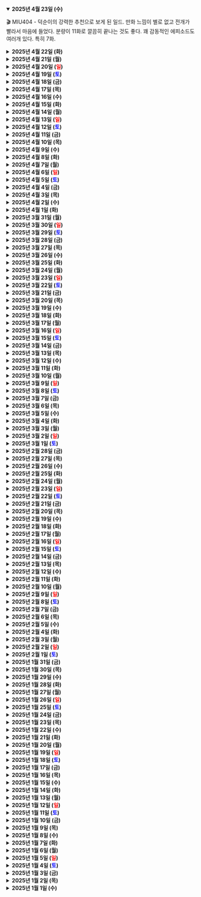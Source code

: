<details open>
    <summary><b>2025년 4월 23일 (수)</b></summary>       
        <p>🎬 MIU404 - 덕순이의 강력한 추천으로 보게 된 일드. 만화 느낌이 별로 없고 전개가 빨라서 마음에 들었다. 분량이 11화로 깔끔히 끝나는 것도 좋다. 꽤 감동적인 에피소드도 여러개 있다. 특히 7화.</p>
</details>
<details>
    <summary><b>2025년 4월 22일 (화)</b></summary>       
        <p>계속 앞으로.</p>
</details>
<details>
    <summary><b>2025년 4월 21일 (월)</b></summary>       
        <ul>
            <li>날씨가 결국 금방 뜨거워졌다.</li>
            <li>겨울옷 드라이클리닝을 맡겼다.</li>
            <li>모든 걸 시시하게 여기는 마음을 경계하자.</li>
        </ul>
</details>
<details>
    <summary><b>2025년 4월 20일 (<text style="color:red">일</text>)</b></summary>
        <p>🎬 악연 - 넷플릭스 드라마를 워낙 오랜만에 봐서 몰랐는데, 요즘 새로 올라오는 작품들은 대체로 짧은 듯하다. 아마 너무 길면 사람들이 그냥 안 보는 트렌드를 반영한 것 같기도. 나 또한 그렇다. 웹툰 원작의 작품이고, 엔터테인먼트 작품으로써 훌륭하다. 얽히고 섥히는 인연이 계속 꼬여가는 것이 재밌다. 다른 작품 같았으면 "A랑 C가 이런 식으로 이어진다고? 좀 억진데?"라고 할 만한 부분도, 그 억지 자체가 '악연으로 얽혀있다'라는 설정을 가지니 흥미로워졌다. 하루에 쭉 몰아볼 재미는 충분한 작품이다.</p>
</details>
<details>
    <summary><b>2025년 4월 19일 (<text style="color:blue">토</text>)</b></summary>
        <p>🎬 오징어 게임 시즌 1 - 이제야 봤네. 보기 전에는 '도박묵시록 카이지'처럼 게임을 어떻게 헤쳐나가는가를 보는 재미일줄 알았는데, 이 작품의 핵심 재미는 인간 드라마였다. 게임은 그냥 부가적인 재미 요소. 클리셰 같은 이야기에 한국스러움과 드라마를 절묘하게 섞어서 신선함을 이끌어냈다. 엔딩은 약간 마음에 안 들지만 전체적으로는 푹 몰입해서 봤다.</p>
</details>
<details>
    <summary><b>2025년 4월 18일 (금)</b></summary>       
        <ul>
            <li>날씨가 금방 더워질 기미가 보인다.</li>
            <li>뭔가의 결과를 기다리는 건 지친다. 버티는 수밖에.</li>
            <li>빨리 갈 필요는 없다. 돌아가도 된다. 앞으로 가고 있다면 그걸로 됐다.</li>
        </ul>
</details>
<details>
    <summary><b>2025년 4월 17일 (목)</b></summary>       
        <p>🎬 데어데블: 본 어게인 - 진짜... 매주 새 에피소드가 기대되는 마블 드라마가 얼마만이냐. 데어데블과 퍼니셔 너무 반가웠고, 법정 드라마도 훌륭했다. 마블은 다시 부활한다.</p>
</details>
<details>
    <summary><b>2025년 4월 16일 (수)</b></summary>       
        <ul>
            <li>글 원고를 하나 제출했는데 피드백이 매우 늦어지고 있다. 오늘 한 번 물어봐야지.</li>
            <li>인생은 기대수준 조절하기 게임.</li>
            <li>오랜만의 코딩 공부.</li>
        </ul>
</details>
<details>
    <summary><b>2025년 4월 15일 (화)</b></summary>       
        <p>결정은 신중하게. 하지만 결정했으면 빠르게 나아가기.</p>
</details>
<details>
    <summary><b>2025년 4월 14일 (월)</b></summary>       
        <p>🎬 블랙미러 시즌7 - 모든 에피소드가 훌륭했다. 상상력이라는 건 정말 멋지다. 특히 '베트 누아르' 에피소드는 잊을 수가 없다. 말도 안 되는 이야기에 사람을 몰입하게 만들 수 있다니 놀랍다.</p>
</details>
<details>
    <summary><b>2025년 4월 13일 (<text style="color:red">일</text>)</b></summary>
        <p>자기 길을 개척해나가는 사촌 동생이 너무 자랑스럽다.</p>
</details>
<details>
    <summary><b>2025년 4월 12일 (<text style="color:blue">토</text>)</b></summary>
        <p>강행군 이후의 휴식은 달콤하구나.</p>
</details>
<details>
    <summary><b>2025년 4월 11일 (금)</b></summary>       
        <p>힘빼고 가자2.</p>
</details>
<details>
    <summary><b>2025년 4월 10일 (목)</b></summary>       
        <p>힘빼고 가자.</p>
</details>
<details>
    <summary><b>2025년 4월 9일 (수)</b></summary>       
        <p>오늘도 강행군. 계속 앞으로.</p>
</details>
<details>
    <summary><b>2025년 4월 8일 (화)</b></summary>       
        <p>이번 주는 완전 강행군이네.</p>
</details>
<details>
    <summary><b>2025년 4월 7일 (월)</b></summary>
        <p>🎬 소년의 시간 Adolescence - 지금까지 살면서 본 드라마 중 TOP3 안에 드는 것 같다. 자극적인 장면 없이 연기력만으로 장면에 몰입하게 만들고, 원테이크 촬영 덕분에 세세한 디테일과 감정 변화를 느낄 수 있었다. 이야기에 기발한 반전이 있거나 그렇지는 않다. 사실 객관적으로 보면 그냥 평범한 이야기다. 하지만 그 평범함을 비범하게 따라가니 시간 가는 줄 몰랐다.</p>
</details>
<details>
    <summary><b>2025년 4월 6일 (<text style="color:red">일</text>)</b></summary>
        <p>🎬 닌자터틀: 뮤턴트 대소동 - 숨은 명작 느낌으로 너무나 유쾌하고 즐거운 닌자거북이 영화. 그림체도 개성만점이라 완전 취향이었다. 그리 크게 흥행한 것 같지는 않은데, 내용과 캐릭터 디자인, 목소리 연기 등이 매우 훌륭했으니 보는 내내 만족했다. 극장에서 봤으면 더 좋았을텐데 아쉽다.</p>
</details>
<details>
    <summary><b>2025년 4월 5일 (<text style="color:blue">토</text>)</b></summary>
        <p>사람은 기대와 희망으로 살기에, 기대 수준을 조절하는 것이 무엇보다 핵심이다. 나 자신의 기대도 그렇고, 다른 사람의 기대도 그렇고.</p>
</details>
<details>
    <summary><b>2025년 4월 4일 (금)</b></summary>       
        <p>새로운 트레이너와 운동을 하는데 이론적인 부분을 다양하게 가르쳐주시는 스타일이다. 운동 자세 관련해 이것저것 공부하는 중.</p>
</details>
<details>
    <summary><b>2025년 4월 3일 (목)</b></summary>       
        <p>🎬 베놈 라스트 댄스 - 마블 의리로 봤는데 은근 재밌었다. 대신 개연성이나 완성도는 처참했다. 뜬금없는 전개나 불필요한 장면이 너무 많았다. 그래도 막나가는 전개가 베놈하고 잘 어울려서 그런지 그냥저냥 괜찮았음. 극장에서 보지 않고 넷플릭스로 보기를 잘했다.</p>
</details>
<details>
    <summary><b>2025년 4월 2일 (수)</b></summary>       
        <ul>
            <li>아침 운동을 가는데... 이젠 아침이 더 이상 깜깜하지 않다.</li>
            <li>약간의 번아웃 증상이 있는데, 잘 극복해보자.</li>
            <li>뛰어난 사람을 만나면 (비록 짧은 만남이었더라도) 정말 많은 걸 배운다.</li>
        </ul>
</details>
<details>
    <summary><b>2025년 4월 1일 (화)</b></summary>       
        <p>갑자기 10분 간 눈이 오는 등 날씨가 너무 이상하다...</p>
</details>
<details>
    <summary><b>2025년 3월 31일 (월)</b></summary>       
        <p>📖 불안 - 회사 동료에게 추천받은 책. 생각을 훌륭하게 정리해주는 내용이 많았다. 우리는 늘 불안하다. 스스로가 불안한지도 모른채로 불안하다. 그것이 단순히 기계적 생존본능임을 알면서도 불안하다.</p>
        <ul>
            <li>능력주의 체제에서는 가난이라는 고통에 수치라는 모욕까지 더해지게 된다.</li>
            <li>예술은 감추어진 삶의 목격자이자 우리가 살아가는 방식의 비평가.</li>
            <li>"Nature never said to me: Do not be poor; still less did she say: Be rich; her cry to me was always: Be independent.” "자연은 나에게 '가난해지지 말라'고 말하지 않았다. 또 '부자가 되라'고 말하지도 않았다. 자연은 나에게 '독립적으로 살라'고 간청할 뿐이다." -샹포르</li> 
        </ul>
</details>
<details>
    <summary><b>2025년 3월 30일 (<text style="color:red">일</text>)</b></summary>
        <p>푹 자는 게 역시 최고.</p>
</details>
<details>
    <summary><b>2025년 3월 29일 (<text style="color:blue">토</text>)</b></summary>
        <p>🎬 공주와 개구리 - 예상했던 내용과 많이 달랐던 작품. 개구리로 나오는 부분이 너무 많았다. 그림과 음악은 괜찮았다. 근데 스토리가 좀 엉성했다. 캐릭터들은 좋았다.</p>
</details>
<details>
    <summary><b>2025년 3월 28일 (금)</b></summary>       
        <p>깜깜하고 고요한 아침 최고.</p>
</details>
<details>
    <summary><b>2025년 3월 27일 (목)</b></summary>       
        <p>역시 잠을 잘 자는 것이 무엇보다 중요하다. 마음이 차분해지고 다시 몰입할 수 있게 된다.</p>
</details>
<details>
    <summary><b>2025년 3월 26일 (수)</b></summary>       
        <p>"자연은 나에게 가난해지지 말라고 말하지 않았다. 또 부자가 되라고 말하지도 않았다. 자연은 나에게 독립적으로 살라고 간청할 뿐이다." -샹포르</p>
</details>
<details>
    <summary><b>2025년 3월 25일 (화)</b></summary>       
        <p>바 카운터에서 조용히 술 한자하며 이야기 나누는 것은 참 좋구나.</p>
</details>
<details>
    <summary><b>2025년 3월 24일 (월)</b></summary>       
        <ul>
            <li>친구가 1년동안 유튜브 쇼츠 영상을 매일매일 올리면서 얻은 인사이트를 콘텐츠로 만들었는데, 좀 감동했다. 결과도 결과인데, 매일매일 비가오나 눈이오나 해냈다는 점이 핵심으로 다가왔다. 요즘같이 방해물이 많은 시대에 무언가를 매일 해내기란 쉽지 않다.</li>
            <li>화장실 필밸브를 스스로 교체하려고 변기를 다 뜯어냈으나 결국 실패. 호스와의 연결 밸브가 세월의 힘으로 인해 절대 풀리지가 않는다. 수리업체를 부를 예정. 거의 다 왔는데, 너무 아깝다! 그래도 이번에 변기의 구조에 대해서 많이 배웠다.</li>
        </ul>
</details>
<details>
    <summary><b>2025년 3월 23일 (<text style="color:red">일</text>)</b></summary>
        <p>🎬 당신의 친절한 이웃 스파이더맨 - 재밌다는 소문을 듣고 봤다. 기대보다 훨씬 재밌어서 유쾌하게 봤다. 여러 반전도 있고 감동도 있다. 그림체가 2D이지만 실체는 3D라 움직임이 좀 뻣뻣하다. 하지만 내용이 훌륭해서 만족했다. MCU와 같은 세계관은 아니지만 빌려온 장면도 여럿 있어서 추억도 가끔 소환된다. 내년에 나올 시즌2도 기대한다!</p>
        <p>최근 마블이 조금씩 정신차려가고 있는 느낌이 들어 좋다. 과거의 영광까지 가려면 아직 한참 멀었지만, 반성과 개선은 확실히 이루어지고 있다.</p>
</details>
<details>
    <summary><b>2025년 3월 22일 (<text style="color:blue">토</text>)</b></summary>
        <ul>
            <li>글쓰기</li>
            <li>운동</li>
            <li>일</li>
            <li>드라마보기</li>
            <li>쓰레기버리기</li>
        </ul>
</details>
<details>
    <summary><b>2025년 3월 21일 (금)</b></summary>       
        <p>어제 덕분이와 '적벽'이라는 판소리 뮤지컬을 보고 왔다. 일단 장르를 섞은 점이 신선했고, 삼국지 이야기라 좋았고, 군무 스타일의 춤과 판소리의 시원시원함이 잘 어우러졌다. 100분 동안 흠뻑 몰입했다. 자리도 거의 만석이었다. 판소리에 익숙하지 않은 사람들을 위해 자막 모니터가 있는 점이 재밌었다. 아무리 CG 기술이 휘황찬란해도 사람이 라이브로 뿜어내는 박력이 더 강력하다 느낀다.</p>
</details>
<details>
    <summary><b>2025년 3월 20일 (목)</b></summary>       
        <p>📖 행동하지 않으면 인생은 바뀌지 않는다 - 전형적인 자기계발서. 한 10년 전이었으면 완전 감정이입해서 읽었을텐데, 지금은 뭔가 차가운 머리로 읽게 된다. 그래도 좋은 내용이고 한 번쯤 읽어봐도 나쁘지 않다고 생각. 내가 지향해야할바는 '친절함, 명확함, 유능함'.</p>
</details>
<details>
    <summary><b>2025년 3월 19일 (수)</b></summary>       
        <p>대부분의 일은 선순환 또는 악순환의 구조로 흘러간다. 악순환을 선순환으로 바꾸는 것은 대단히 어렵다. 그러므로 애초에 악순환에 빠지지 않도록 잘 관리하는 것이 베스트다. 동시에 선순환이 계속되다보면 어떤 지겨움도 느껴진다. 변화하지 않는 삶은 버티기 힘들다. 효과적인 선순환에도 계속해서 새로움을 입혀줘야한다. 참 까다롭다.</p>
</details>
<details>
    <summary><b>2025년 3월 18일 (화)</b></summary>       
        <p>요즘 계속 새벽 4시쯤 깬다. 딱히 화장실 때문에 깨는 것도 아니다. 나도 모르게 뭔가 신경쓰이는 일이 있나보다. 다행히 다시 잠들기는 한다.</p>
</details>
<details>
    <summary><b>2025년 3월 17일 (월)</b></summary>       
        <ul>
            <li>아침 운동!!</li>
            <li>'용과같이8외전'의 트로피를 모두 모았다. 65,000 원 게임으로 정말 원 없이 놀았다. 국밥같이 언제 먹어도 맛있는 게임.</li>
            <li>블랙팬서 노래 들으며 일하기.</li>
            <li>요즘의 1,000 원짜리 라이터 성능이 비약적으로 좋아졌음을 얼마 전에 알았다. 바람이 불든 말든 불의 모양새가 일정하다. 라이터에도 혁신이 있었구나. 담배를 피우지 않으니 전혀 몰랐다. 일렁이는 모양새가 낭만이긴 했지만, 똑바로 선 불이 아주 든든해 보였다.</li>
            <li>"열 길 물속은 알아도 한 길 사람속은 모른다."</li>
        </ul>
</details>
<details>
    <summary><b>2025년 3월 16일 (<text style="color:red">일</text>)</b></summary>
        <p>사람마다 화법이 다르니, 그에 맞춰서 하면 효과적이다. 배려를 별로 원하지 않는 사람에게는 최소한의 배려만으로도 충분하다.</p>
</details>
<details>
    <summary><b>2025년 3월 15일 (<text style="color:blue">토</text>)</b></summary>
        <p>🎬 콘클라베 - 소설 원작을 한 번 읽어볼까 싶을 정도로 흥미로운 작품이었다. 바티칸에서 새 교황을 뽑는 선거를 드라마틱한 스릴러로 표현한 영화. 아무런 액션도 없고 나이든 아저씨들이 그저 건물 안에서 이러쿵저러쿵 이야기할뿐이지만, 그 이야기 속에 담긴 정치와 음모와 전략이 긴장감을 가득 채운다. 나름 반전도 있다. 교황을 선출하는 시스템은 대략적으로만 알고 있었는데, 이 영화 덕분에 더욱 생생하게 그릴 수 있게 되었다.</p>
</details>
<details>
    <summary><b>2025년 3월 14일 (금)</b></summary>       
        <ul>
            <li>부모님집 가기. 안전운전.</li>
            <li>중국어.</li>
            <li>글쓰기</li>
            <li>'아스토로봇'은 정말 근사한 게임이다. 아직도 무료로 업데이트를 해주다니.</li>
            <li>계속 위로가 아닌 계속 앞으로.</li>
        </ul>
</details>
<details>
    <summary><b>2025년 3월 13일 (목)</b></summary>       
        <p>📖 이처럼 사소한 것들 - 아일랜드에서 태어나고 자란 어느 아버지의 소소한 일상 이야기...라고 생각했으나 생각보다 깊었다. 가족을 위해 기계처럼 열심히 살아온 한 남성이 삶의 고통을 스스로 직시하면서 행복함, 떳떳함, 명확함을 새롭게 얻어가는 이야기.</p>
</details>
<details>
    <summary><b>2025년 3월 12일 (수)</b></summary>       
        <p>나를 수년 동안 운동시켜준 PT 트레이너분이 그만두었다. 그는 천장의 전구를 갈기 위해 사다리 위로 올라갔는데, 그만 넘어져서 어깨를 다쳤다. 꽤 심하게 다쳐서 어깨 수술을 해야한다고 한다. 사실 이번에 다친 것 전에도 여러가지 일들이 많았던 모양이다. 잘 풀리지 않는 그의 인생이 안타까웠다. 그러나 그가 모든 걸 포기할 정도로 바닥은 아니라고 생가하기에, 다시 회복해서 내 운동을 봐주는 날이 오기를 바란다. 그는 자신의 상황을 잘 해결할 것이라 믿는다. 지금까지 내 건강을 위해 힘써준 그와는 허그로 작별 인사를 했다.</p>
</details>
<details>
    <summary><b>2025년 3월 11일 (화)</b></summary>       
        <p>할 이야기 다 했고 많은 것이 명료해졌다. 100% 원하는 결과는 아니었지만 이제는 내 마음대로 하면 된다.</p>
</details>
<details>
    <summary><b>2025년 3월 10일 (월)</b></summary>       
        <p>할 이야기 다 하고 오자. 준비는 충분히 했다. 나는 명확함이 필요하고 그것을 요구할 것이다. 나에게 필요한 것은 내가 요구하는 것이 이치에 맞다. 막연히 기대하지 말고 행동을 하자.</p>
</details>
<details>
    <summary><b>2025년 3월 9일 (<text style="color:red">일</text>)</b></summary>
        <p>🎮 용과 같이 8 외전: Pirates in Hawaii - 용과같이는 혁신적이지 않다. 그러나 늘 국밥처럼 맛있다. 언제까지 맛있을지는 모르지만 아직까진 육수가 살아있다.</p>
        <ul>
            <li>스토리는 초반에 흥미로웠다가 중반은 지루했고, 후반 가서는 다시 흥미진진해졌다. 눈시울 붉어질 때도 몇 번 있었고... 사나이 마지마의 삶이 뜨겁다.</li>
            <li>스토리는 '용과 같이8'과 연결되어있긴 하지만 거의 단독 스토리다.</li>
            <li>기존 시리즈 팬들을 위한 이스터 에그와 쿠키 영상이 있어 기뻤다.</li>
            <li>스토리 개연성이 부족한 장면이 여럿 있었다. 근데 해적이 된다는 설정 자체가 황당해서 그런지 대충 넘어가졌음. 역시 스토리는 완벽하지 않아도 재미가 있으면 어떻게든 앞으로 나아갈 수 있다.</li>
            <li>액션이 아쉽다. 기존 시리즈의 업그레이드이긴 하지만 요즘의 액션 게임 퀄리티에는 못미친다.</li>
            <li>해상 전투는 그럭저럭 할만한 수준. 대신 이동이 느려터져서 답답하다. 플래티넘 트로피 따야하는데 걱정이다.</li>
            <li>'해적'하면 떠오르는 모든 요소가 꽉꽉 담겨있다. 노략질, 보물사냥, 선상파티 등등... 이 점은 확실히 개성이 있다.</li>
            <li>용과같이 시리즈는 사건을 참 잘 만든다. 계속해서 사건이 일어나는 이야기 구조가 기본인데, 그 사건들이 매번 흥미롭다. 사건에 얽힌 인물들도 흥미롭다.</li>
            <li>결론: 즐길만한 스토리, 그럭저럭 나쁘지 않은 액션, 익숙하지만 즐거운 서브스토리와 미니게임으로 무장한 용과같이 국밥 한 그릇.</li>
        </ul>
</details>
<details>
    <summary><b>2025년 3월 8일 (<text style="color:blue">토</text>)</b></summary>
        <p>어제는 친구와 '이상훈tv 토이뮤지엄'에 다녀왔다. 이상훈이라는 개그맨이 자신의 완구/피규어/프라모델 콜렉션을 전시해놓은 공간이다. 입장료는 15,000 원. 생각보다 볼거리가 많아 알찼다. 관람시간은 약 2시간.</p>
        <ul>
            <li>나도 10대 때 피규어와 프라모델을 모은 적이 있었다. 그 때의 추억도 여러번 스쳐지나갔다.</li>
            <li>내가 아는 만화, 게임, 영화의 콜렉션이 많아 푹 빠져 살펴볼 수 있었다.</li>
            <li>전대물이나 용자 콜렉션은 내가 전혀 모르는데, 다행히 친구가 빠삭한 분야라 그에게 이것저것 물어볼 수 있었다. 함께 보러가서 다행이었음.</li>
            <li>건담, 마블, DC, 애니메이션, 전대물 등의 카테고리를 섹션으로 나누어놓아 '여러 세계관이 모여있다'는 느낌을 받을 수 있었다. 관람하기도 쉽고.</li>
            <li>한 가지 아쉬운 점은 뮤지엄에 스토리가 없다는 것이었다. 각 콜렉션에 담긴 이야기가 (전시품 수가 좀 줄어들더라도) 중간중간 붙어있으면 그 세계관에 더욱 몰입할 수 있었을 것이다. 박물관을 가는 이유는 전시품을 보러가는 것이지만, 사실은 그 전시품이 왜 귀중한지, 그것과 관련된 사람들이 누구인지, 그것들이 우리에게 어떤 의미를 던져주는지를 느끼는 게 핵심일 것이다. 나중에 '이상훈tv 토이뮤지엄'이 2.0으로 업데이트 된다면 그때는 꼭 스토리가 추가되었으면 좋겠다.</li>
            <li>나는 이제 더 이상 무언가를 수집하지 않는다. 수집한다는 것은 특정 대상에 집착하게 된다는 뜻이고, 나는 그것이 내 인생의 짐이 된다고 배웠기 때문이다. 그러나 애호품의 수집은 인간의 자연스러운 욕망이기도 하니, 그 욕망을 삶의 일부로 받아들인 사람을 존중할 것이다. 나는 비우는 인생을 추구할 것이지만 수집가들의 콜렉션을 구경하는 재미도 느끼며 살 것이다.</li>
        </ul>
</details>
<details>
    <summary><b>2025년 3월 7일 (금)</b></summary>       
        <p>다음 주에 하나 결단내야하는 일이 있다. 잘 준비해보자!! 좀 무섭긴 하지만 그래도 해야만한다.</p>
</details>
<details>
    <summary><b>2025년 3월 6일 (목)</b></summary>       
        <p>야고보서 2:17 - 이와 같이 행함이 없는 믿음은 그 자체가 죽은 것이라</p>
</details>
<details>
    <summary><b>2025년 3월 5일 (수)</b></summary>       
        <p>어제 술자리가 있었으나 MAX 3잔 룰 덕분에 무사 마무리.</p>
</details>
<details>
    <summary><b>2025년 3월 4일 (화)</b></summary>       
        <p>어제는 당근 거래로 번 돈으로 덕순이와 샤브샤브를 먹으러 간 것이 행복했다. 그냥 있는 돈을 써서 먹어도 맛있었겠지만, 역시 뭔가를 만들거나 팔아 얻은 돈으로 사 먹는 것이 제일 맛있다.</p>
</details>
<details>
    <summary><b>2025년 3월 3일 (월)</b></summary>       
        <p>오늘 할 일.</p>
        <ul>
            <li>스트레칭.</li>
            <li>중국어.</li>
            <li>글쓰기.</li>
            <li>일.</li>
        </ul>
</details>
<details>
    <summary><b>2025년 3월 2일 (<text style="color:red">일</text>)</b></summary>
        <p>🎬 미키17 - 봉준호 감독의 영화라 기대를 너무 한 탓인가? 재미는 있었으나 아쉬운 점도 많았다. 신선한 설정 덕에 초반 몰입은 훌륭했으나 스토리 개연성이 떨어지는 장면이 많아 몰입이 여러번 깨졌다(생각보다 촘촘하지 않음). 또한 사회 비판 메시지를 대사로 전달하는 경우가 많아 세련됐다는 느낌을 받지 못했다. 재미는 있으나 '기생충'하고 비교했을 때 각본과 연출 퀄리티 차이가 컸다. 배우들 연기는 리얼했다. 특히 나샤 역을 맡은 배우.</p>
</details>
<details>
    <summary><b>2025년 3월 1일 (<text style="color:blue">토</text>)</b></summary>
        <p>🎬 퇴마록 - 덕순이에게 영업 당해서 본 국산 오컬트/능력자 배틀 애니메이션. 기대보다는 못했지만 나름 볼만했다. 거대한 프롤로그의 느낌. 과연 속편은 나올 수 있을 것인가... 애니메이션보다는 게임 트레일러 스타일의 느낌이 더 진했다.</p>
</details>
<details>
    <summary><b>2025년 2월 28일 (금)</b></summary>       
        <p>드디어 내가 사는 지역도 모바일 주민등록증 발급이 가능하게 되어서 주민센터에 헐레벌떡 뛰어갔으나, 일단 IC칩이 내장된 실물 주민등록증 발급이 필요했다. 그리고 이 주민등록증을 발급하는데 소요되는 기간은 3주. 날씨 뜨뜻해질 때야 받아보겠구만.</p>
</details>
<details>
    <summary><b>2025년 2월 27일 (목)</b></summary>       
        <p>친구와 KROW라는 카페를 갔는데 조용한 분위기가 마음에 쏙 들었다. 좀 비싸긴 하지만(1인 당 만 원 정도), 시끄럽지 않은 공간 덕분인지 대화가 점점 깊어짐을 느꼈다. 분위기는 중요하다. 누구와 이야기를 하는가도 중요하다.</p>
</details>
<details>
    <summary><b>2025년 2월 26일 (수)</b></summary>       
        <ul>
            <li>아침 운동.</li>
            <li>일.</li>
            <li>개인 작업.</li>
            <li>친구와 저녁.</li>
        </ul>
</details>
<details>
    <summary><b>2025년 2월 25일 (화)</b></summary>       
        <p>📖 몸이 되살아나는 장 습관 - 독자를 사로잡는 내용의 책은 아니었지만 기본이 잘 정리되어있었다. 해결책보다는 예방에 집중하기. 좋은 걸 찾기보다는 나쁜 걸 하지 않는 것을 우선하기. "You are what you eat"를 잊지 않기.</p>
</details>
<details>
    <summary><b>2025년 2월 24일 (월)</b></summary>       
        <ul>
            <li>마감 기한을 잘 지키는 사람과 일하는 건 기분 좋은 일이다.</li>
            <li>사람은 일관성을 추구하지만, 동시에 변화없이는 살 수 없다.</li>
            <li>인사가 만사임을 다시 한 번 배웠다.</li>
        </ul>
</details>
<details>
    <summary><b>2025년 2월 23일 (<text style="color:red">일</text>)</b></summary>
        <ul>
            <li>사과값이 너무 비싸서 조금만 샀다. 조금만 사서 조금씩 먹는 작전으로.</li>
            <li>난방비도 크게 올랐다. 모든 것이 오른다.</li>
            <li>나는 명확성에 대한 욕구가 주변보다 많이 높은 것 같다.</li>
            <li>덕순이와 도서관 다녀오는 토요일이 그렇게 평온할 수 없었다.</li>
        </ul>
</details>
<details>
    <summary><b>2025년 2월 22일 (<text style="color:blue">토</text>)</b></summary>
        <ul>
            <li><i>"모든 것에는 금이 가 있다. 빛은 바로 거기로 들어온다. There is a crack in everything. That's how the lights get it."</i></li>
            <li>40대 되기 전에 미리미리.</li>
        </ul>
</details>
<details>
    <summary><b>2025년 2월 21일 (금)</b></summary>       
        <p>좋아 어제는 좀 잘 잤다. 할 일도 잘 챙기고 있다. 아침에 쎈 메탈 음악 들으면서 풀파워로 가보자!!!</p>
</details>
<details>
    <summary><b>2025년 2월 20일 (목)</b></summary>       
        <p>이틀 연속으로 잠을 잘 못챙기고 있다. 젠장.</p>
</details>
<details>
    <summary><b>2025년 2월 19일 (수)</b></summary>       
        <p>덕순이가 집에 없으면 나의 생산성이 1.5배는 올라가는 것 같다. 정말 많은 일을 해치울 수 있게 된다. 문제는 일과 작업 밖에 하지 있지 않아서 밸런스가 깨진다. 생각해 보면 베를린에서 살 때도 종종 그랬던 듯. 덕순이가 없으면 밥은 다 케밥으로 때우고 계속 일만 했다. 게임도 별로 하지 않았다. 적어놓고 보니 별로 건강한 느낌은 아니네?</p>
</details>
<details>
    <summary><b>2025년 2월 18일 (화)</b></summary>       
        <p>다시 춥다. 그리고 할 일이 많다. 하나씩 확실히 해나가자. 그리고 너무 스스로를 옭아메지 말자.</p>
        <p>Work like a machine, but you're not a machine.</p>
</details>
<details>
    <summary><b>2025년 2월 17일 (월)</b></summary>       
        <ul>
            <li>아침 운동.</li>
            <li>글쓰기.</li>
            <li>식단.</li>
            <li>그리고 몇 가지 결정을 해야할 때가 왔다.</li>
        </ul>
</details>
<details>
    <summary><b>2025년 2월 16일 (<text style="color:red">일</text>)</b></summary>
        <p>🎬 서브스턴스 - 여성의 몸을 향한 사회의 관음적인 시각을 비판하는 영화인데, 이런 주제를 바디 호러 장르로 풀어낸 것이 무척 신선했다. 장르 영화라 그런지 개연성 구멍이 많지만, 그런 건 영화적 허용으로 넘어가고 오직 주제와 연관지어 보니 기괴하고 흥미로웠다. 외모 강박을 주제로 한 영화는 많지만, 이런 식으로 풀어낸 작품은 처음봤다. 강렬한 인상. 마무리가 완벽했다.</p>
</details>
<details>
    <summary><b>2025년 2월 15일 (<text style="color:blue">토</text>)</b></summary>
        <p>🎬 캡틴 아메리카: 브레이브 뉴 월드 - 대박 수준은 아니지만 7점대의 나쁘지 않은 마블 영화. 드라마 본 사람들을 위한 디테일을 챙겨주면서도, 안 본 사람들을 배려해 너무 과하지 않게 잘 조절했다. 샘이 자신만의 캡틴 아메리카를 구축해가는 과정이 마음에 들었다. 특히 영화 초반의 세계관 설정 연출이 흥미진진해서 바로 빠져들었다. 오히려 액션을 줄이고 (물론 슈퍼히어로 영화니 그럴리는 없겠지만) 정치 드라마 분량을 더 늘렸으면 하는 바람이 들 정도로 괜찮았다.</p>
        <p>기존 캡틴 아메리카보다 파워가 너무 강력해져서 액션 개연성이 많이 떨어지지만, 그래도 매력 있으니 대충 넘어갈만했음. 5월에 개봉하는 썬더볼츠와의 연계성이 기대된다. 마블은 다시 부활한다!!(아마도 2028년 즈음)</p>
</details>
<details>
    <summary><b>2025년 2월 14일 (금)</b></summary>       
        <p>📖 경영자가 알아야할 문제해결의 모든것 아마존에서 배워라 - 아마존재팬 창립멤버였던 사람이 쓴, 아마존의 전체적 경영방식을 사례와 함께 쉽게 정리해놓은 글. 결국 핵심은 "특별한 시스템은 없다. 다만 우직하게 끝까지 하는 회사다."</p>
</details>
<details>
    <summary><b>2025년 2월 13일 (목)</b></summary>       
        <p>토요일에 '캡틴 아메리카: 브레이브 뉴 월드'를 보러 갈 예정인데, 실망할 준비를 단단히 하고 있었으나 의외로 재밌다는 평이 많아서 혼란스러운 중. 재밌다/재미없다가 좀 많이 갈리는듯. 결국 감상은 나의 몫인가! (늘 그러함)</p>
</details>
<details>
    <summary><b>2025년 2월 12일 (수)</b></summary>       
        <p>협상 책 읽기를 정말 잘했다. 마음가짐에 큰 도움이 된다.</p>
</details>
<details>
    <summary><b>2025년 2월 11일 (화)</b></summary>       
        <p>📖 중용 - '유교적 가르침'이 우리 사회에서 강요의 도구로 사용된 경우가 많아 이미지가 썩 좋지는 않지만, 가르침 자체는 배울 점이 참 많다.</p>
        <ul>
            <li>중용(中庸)은 유학(儒學)의 도덕적 철학과 인간의 올바른 삶의 태도에 대한 가르침을 담고 있다.</li>
            <li>중국 고대 유학의 핵심 경전인 사서(四書) 중 하나에 속한다(논어(論語), 맹자(孟子), 대학(大學), 중용(中庸)).</li>
            <li>공자의 손자인 자사(子思)가 지은 것으로 전해진다.</li>
            <li>제작 연도는 대략 기원전 475~221년 즈음인 것으로 추정된다.</li>
            <li>중용은 '중간(中)'과 '변함없을 용(庸)'이라는 뜻을 가지고 있다.</li>
            <li>'과하지도 모자라지도 않은 상태', 즉 극단을 피하고 균형과 조화를 이루는 삶의 태도를 의미한다.</li>
            <li>단순히 타협이나 중간을 찾는 게 아니라, 상황에 맞는 적절함을 찾는 지혜를 강조한다.</li>
            <li>말과 행동이 부족하면 상대는 원망하고, 지나치면 부담스러워한다.</li>
            <li>하늘이 명령(天命)한 것을 본성이라 하고, 그 본성을 따르는 것을 도라 하며, 그 도를 닦는 것을 교(敎)라 한다.</li>
            <li>군자(君子)의 삶은 중용을 실천하며, 자신의 감정이나 욕망을 절제하고, 도덕적 이상을 실현하기 위해 노력한다.</li>
            <li>자신의 마음속 원대한 뜻은 흔들리지 않고 지니고 있으면서도, 자신의 감정을 상황에 맞게 표현하는 것 ("어울리되 휩쓸리지 않는다.")</li>
            <li>"군자의 도는 어둡지만 날로 드러나고, 소인의 도는 뚜렷하지만 나날이 사라진다."</li>
            <li>자기 수양: 스스로 반성하고 끊임없이 도덕적 완성을 향해 나아가는 것</li>
            <li>사회적 조화: 개인의 도덕적 수양을 통해 사회 전체의 평화를 이룰 수 있다는 믿음</li>
            <li>실천적 지혜: 이론뿐만이 아니라 실제 삶에서 어떻게 균형을 유지하고 올바른 결정을 내릴 것인가에 대한 지침</li>
        </ul>
</details>
<details>
    <summary><b>2025년 2월 10일 (월)</b></summary>       
        <ul>
            <li>할 일 다 끝내고 거실의 이케아 의자에 앉아 꾸벅꾸벅 조는 시간이 아주 행복하다.</li>
            <li>덕순이와 도서관 갔다가, 콩나물국밥 먹고, 카페 가서 각자 할 일 하고, 오는 길에 저녁 식재료 사오는 하루가 평화로웠다.</li>
            <li>이번 한 주는 일이 좀 많다. 하나씩 꾸준히 마무리 지어보자.</li>
        </ul>
</details>
<details>
    <summary><b>2025년 2월 9일 (<text style="color:red">일</text>)</b></summary>
        <p>어제 화끈하게 개인작업을 대부분 마무리 했으므로, 오늘은 여유롭다. 덕순이랑 카페나 가볼까. 도서관도 가야지.</p>
</details>
<details>
    <summary><b>2025년 2월 8일 (<text style="color:blue">토</text>)</b></summary>
        <p>📖 비즈니스 협상론 - 협상에 대한 가르침을 주는 책. 나는 협상을 정말 못하는 사람이라 이 책이 큰 도움이 되었다. 협상에 임할 때의 자세나 스킬뿐만 아니라, 인식을 확장하는 것의 유용함(예를 들어 가격을 깎는 것이 어렵다면 덤을 얻어내는 것이라든지)도 배울 수 있었다.</p>
        <ul>
            <li>나에게는 상대방의 말을 못 알아들을 권리가 있다.</li>
            <li>나에게는 협상 중 실수할 권리가 있다.</li>
            <li>나에게는 우유부단하게 행동할 권리가 있다.</li>
            <li>나에게는 똑같은 말을 반복할 권리가 있다.</li>
            <li>나에게는 상대방의 질문에 답하지 않을 권리도 있고, 질문에 대한 답을 모를 권리도 있다.</li>
            <li>나에게는 나만의 의견을 가질 권리와 억지를 부릴 권리가 있다.</li>
            <li>나에게는 상대방으로부터 나쁜 사람이라는 소리를 들어도 괜찮을 권리가 있다.</li>
            <li>나에게는 나 자신의 우월성을 인정할 권리가 있다.</li>
        </ul>
</details>
<details>
    <summary><b>2025년 2월 7일 (금)</b></summary>       
        <p>🎮 진・삼국무쌍 ORIGINS - 20년이 넘은 유명 시리즈이지만 내 돈 주고 본격적으로 플레이해본 것은 이번이 처음이었다. 삼국지의 웅장함을 제대로 느낄 수 있는 액션 게임. 트로피 작업은 하지 않을 것 같지만(이유: 너무 어려워서) 재미 하나 만큼은 끝내줬다.</p>
        <ul>
            <li>가장 마음에 든 것은 전군 돌격 시스템. 특정 스테이지에서는 아군 전원이 동시에 돌격할 수 있다. 이 때 수백명의 유닛의 "우와아아아~!!" 함성과 함께 전장을 달려나갈 때 전율이 느껴진다. 정말로 전쟁을 하고 있는듯한 느낌이 든다.</li>
            <li>음악이 좋다. 특히 전투 음악 중 하나인 (한국어 제목은 모르겠음) "Engrave My Justice - Determination ADVANTAGE ver".</li>
            <li>캐릭터 디자인이 내 취향은 아니었다. 삼국지라고 하기엔 다들 과하게 잘 생기고 예뻐서 자연스러운 느낌이 없다. 인물 그 자체라기 보다는 그 인물을 연기하는 배우들 같다는 느낌을 받았음. 이건 뭐 취향 문제니까 큰 단점은 아닌듯.</li>
            <li>삼국지 스토리에 오리지널 주인공을 넣어서 이야기가 신선하다. 다들 아는 맛의 삼국지지만 주인공이라는 변수가 영향을 끼치는 것이 재밌다. 대사와 전개가 좀 유치하긴 하지만 신선한 맛에 즐길만하다. 다만 컷신에서의 인물들 움직임이나 입모양이 딱딱하다. 개인적으로 스토리는 나쁘지 않은 곁다리였고, 메인은 액션이다.</li>
            <li>액션이 호쾌하다. 단순 콤보로 쓸어버리는 것이 아니라 다양한 기술을 조합하는 맛이 있다. 그리고 적장의 공격이 강력하기 때문에 타이밍 맞춰 가드/회피하는 맛도 일품. 무기 종류도 많아 골라먹는 재미가 있음.</li>
        </ul>
</details>
<details>
    <summary><b>2025년 2월 6일 (목)</b></summary>       
        <p>구글미트가 알아서 회의록 작성해주고 요약까지 해주는 것 매우 편하다. 별도 앱을 쓸 필요가 없다. 간편간편. 이젠 정말로 중요한 일에만 집중해야하는 시대가 왔다.</p>
</details>
<details>
    <summary><b>2025년 2월 5일 (수)</b></summary>       
        <p>결심했다. 부엌 서랍 속에 쌓여있는 차를 다 처리한다. 소비기한이 너무 지나버린 애들은 버리고, 아직 팔팔한 애들은 쭉쭉 마셔준다.</p>
</details>
<details>
    <summary><b>2025년 2월 4일 (화)</b></summary>       
        <p>구몬 중국어를 모두 끝냈다. 이제는 중국어 공부를 어디서 해야하나. 일단 유튜브를 뒤져보자.</p>
</details>
<details>
    <summary><b>2025년 2월 3일 (월)</b></summary>       
        <p>📖 세스 고딘의 전략 수업 - 기억에 남는 내용 정리.</p>
        <ul>
            <li>전략은 지도가 아닌 나침반이다. 더 나은 무언가를 지향하기 위한 나침반</li>
            <li>시간, 게임, 공감, 시스템</li>
            <li>사람들이 원하는 3가지: 소속감, 사회적 지위, 두려움 없는 삶</li>
            <li>순간적인 전력질주는 누구나 할 수 있다. 하지만 정교한 전략의 핵심은 장기 지속성이다. 영웅적 노력은 짜릿하지만 시스템적 우위가 그보다 효과적이다.</li>
            <li>설명하기는 쉽지만 고수하기는 어려운</li>
            <li>어려운 일을 해내기 위해서는 서로가 협력해야한다. 다만 사람들의 의견은 늘 갈린다. 시스템이 있으면 의견의 불일치를 관리할 수 있다. 비록 의견이 다르더라도 앞으로 나아갈 수 있게 해준다.</li>
            <li>내가 시스템을 바꾸기란 거의 불가능하다. 그러나 압력을 가할 수는 있고 그것 자체만으로도 의미가 있다.</li>
            <li>문화에 변화를 일으키려면 레버리지 포인트가 있어야한다. 그저 좋은 의도만으로는 변화를 이끌어낼 수 없다.</li>
            <li>아무리 정성스레 씨앗을 심어도, 결국 가장 큰 영향을 미치는 것은 기후다. 기후는 내가 어쩔 수 없다. 운이 있어야한다. 그렇다고 모든 것을 운에 맡기면 그것은 그것대로 성과가 나지 않는다. 운도 노력하는자가 얻는다.</li>
            <li>현실은 레고가 아니다.</li>
            <li>지금 마케팅의 핵심은 나와 긴밀히 상호작용하는, 내 제품에 크게 관심있는 사람들의 자연스러운 입소문이다. 그러기 위해 나는 진정성과 전문성이 있어야하고, 제품은 훌륭해야한다.</li>
            <li>가치를 창출해 적절한 보상을 받고 그 과정을 반복할 수 있다면 비즈니스 모델을 찾은 것이다.</li>
            <li>스타트업의 성공은 돈을 얼마나 끌어모았는지가 아닌, 고객을 얼마나 유치할 수 있느냐에 달렸다. 모든 사람이 아니라 특정한 누군가가 중요하다.</li>
            <li>전략은 우리의 노력이 헛된 것인지 아닌지를 결정한다.</li>
            <li>나의 작업물을 증폭시킬 수 있는 시스템과 연결되어야한다.</li>
            <li>우리는 삶의 세세함을 정량화할 수 있게 되었지만, 그것이 목적이 되어서는 안 된다.</li>
            <li>프로젝트에는 3가지가 있다.
            <ul>
                <li>과업(매일 해내야되는 일)</li>
                <li>레버리지(외주)</li>
                <li>감정적 수고(깊은 질문)</li>
            </ul>
            </li>
            <li>변화의 동인(動因) 6가지
            <ul>
                <li>커뮤니케이션</li>
                <li>경쟁</li>
                <li>공동체 행동 또는 규제</li>
                <li>생산 수단 또는 자본 활용</li>
                <li>제약의 완화 또는 신설</li>
                <li>문화적 변화</li>
            </ul>
            </li>
            <li>현대적 사업계획서의 틀
            <ul>
                <li>진실 (모두가 동의하는 현재 상황)</li>
                <li>주장 (”우리가 X를 하면 Y가 일어나 Z가 구축될 것이다”)</li>
                <li>비즈니스 모델</li>
                <li>인적 자원</li>
                <li>재정</li>
                <li>시간</li>
            </ul>
            </li>
            <li>감사의 말에 "AI에 대한 참고 사항"을 넣은 것이 흥미로웠다.</li>
        </ul>
</details>
<details>
    <summary><b>2025년 2월 2일 (<text style="color:red">일</text>)</b></summary>
        <p>온양 여행 정리.</p>
        <ul>
            <li>가는길 평택휴게소 넓고 맛있는 거 많음(옛날 핫도그!).</li>
            <li>신정호 산책 평온함.</li>
            <li>한적한 카페에서 책 읽기.</li>
            <li>들깨칼국수와 반달만두.</li>
            <li>숙박은 온양제일호텔이었는데 90년대 고급호텔이 묘하게 매력적. 스탭분들 모두 왕친절. 편의점, 조식 등 있을 거 다 있음.</li>
            <li>가족탕 넓직하고 뜨뜻해서 기분 좋음. 뜨끈뜨근 뽀득뽀득.</li>
            <li>모나밸리라는 곳에서 전시도 보고 밥도 먹고.</li>
            <li>온양민속박물관에서 본 쭈꾸미 잡이용 밧줄이 인상 깊었다. 밧줄에 빈소라껍질을 여러 개 달고, 그 안에 알을 낳도록 쭈꾸미를 유인한 뒤에 확 끌어올리는 어업의 지혜.</li>
            <li>감꽃마을토종순대. 순대가 부들부들하다.</li>
            <li>호텔 지하에 있는 대중목욕탕 오픈런을 했는데, 한산할 거라는 기대와는 달리 아저씨들로 북적였다. 탕에 몸을 담구고 으어어. 다들 부지런하시군.</li>
            <li>현충사에 가서 이순신 장군의 생애에 대해 배웠다. 그가 첫번째 무과 시험에서 낙방했다는 사실은 처음 알았다.</li>
            <li>오늘 길 역시 평택휴게소에 들러 돈까스!</li>
        </ul>
</details>
<details>
    <summary><b>2025년 2월 1일 (<text style="color:blue">토</text>)</b></summary>
        <ul>
            <li>온양의 신정호를 1시간 정도 산책했는데, 그 평온함에 푹 빠졌다. 살얼음 낀 호숫물, 둥둥 떠다니는 오리들, 마실 나온 동네 주민들, 중간에 앉아 쉴 수 있는 카페. 덕순이와 카페에서 각자 책 읽는 시간도 소중했고.</li>
            <li>들깨칼국수 면이 쫄깃쫄깃했고, 겉절이 김치가 매콤아삭해서 참 맛있었다.</li>
            <li>온천물이 부들부들하다. 피부가 매끈매끈.</li>
        </ul>
</details>
<details>
    <summary><b>2025년 1월 31일 (금)</b></summary>       
        <p>오늘부터 2박 3일동안 덕순이와 온양 여행!</p>
</details>
<details>
    <summary><b>2025년 1월 30일 (목)</b></summary>       
        <ul>
            <li>오랜만에 게으름피우며 푹 잤다. 아주 기분 좋군.</li>
            <li>부모님이 평안히 잘 계셔서 마음이 놓인다. 형도 평화롭고 건강하게 살고 있는 것 같아 좋다.</li>
            <li>부모님 집에서 김치를 받아왔다. 샐러드에 섞어 먹으니 매콤하고 상큼하다.</li>
        </ul>
</details>
<details>
    <summary><b>2025년 1월 29일 (수)</b></summary>       
        <p>미리미리 해놓는 것은 참 피곤한 일이다. 그러나 완성했을 때는 그렇게 뿌듯할 수가 없다.</p>
</details>
<details>
    <summary><b>2025년 1월 28일 (화)</b></summary>       
        <ul>
            <li>디즈니 100주년 특별전시에 다녀왔다. 디즈니 각 작품보다는 디즈니라는 기업에 좀 더 초점이 맞춰진 전시였다. 디즈니의 100년 역사를 하나의 전시에서 주욱 둘러볼 수 있었던 특별한 경험이었다. 사람의 상상력과 그 상상력을 담아내는 기술의 조화는 언제봐도 감동이다. 그리고 100주년 특별 단편을 볼 수 있었는데, 눈물이 다 났다.</li>
            <li>📖 무의식은 어떻게 나를 설계하는가 - 친구에게 추천받은 뇌과학 책.</li>
            <ul>
                <li>우리는 인간의 행동, 생각, 감정에 많은 의미 부여를 하지만, 과학의 눈으로 하나씩 살펴보면 그저 하나의 기계에 불과한 것처럼 느껴진다. 예를 들어 뇌 한 부분을 잘라내면 공감 능력이나 충동 억제력이 사라진다. 이것은 의지나 노력으로 해결할 수 없는 부분이다. 나의 생각은 생물학적 생김새의 영향을 절대적으로 많이 받는다. 나의 생각은 정말로 내가 하는 생각인가, 아니면 무의식이 내린 결론에 의식이 설명을 덧붙이는 것 뿐인가.</li>
                <li>시각장애인이 앞을 볼 수 있도록 도와주는 브레인포트라는 장치가 신기하다. "그게 어떻게 가능하지?"라고 생각했지만... 모든 것은 지각에 지나지 않는다는 내용을 읽고 이해가 되었다. 우리는 세상을 눈으로 본다고 착각하지만 실제로는 눈에 담긴 정보를 뇌가 처리하여 시각적으로 보여주는 것이다. 따라서 우리 모두는 각자 세상을 다르게 본다. 뇌는 현실을 수동적으로 기록하기보다는 능동적으로 구축한다.</li>
                <li>일본의 병아리 성별 감별사는 병아리의 암수 구별을 하는 사람들인데, 이들은 자신들이 어떻게 암수 구별을 하는지 설명하지 못한다. 그냥 하다보면 할 수 있게 된다는 것이다. 무의식의 힘이 항상 설명될 수 있는 것은 아니다.</li>
                <li>"우리는 우리 자신에게 제시된 세상을 그냥 받아들입니다."</li>
                <li>창발(emergence): 여러 부분의 단순한 결합이 복잡한 결과를 나타내는 현상.</li>
            </ul>
        </ul>
</details>
<details>
    <summary><b>2025년 1월 27일 (월)</b></summary>
        <ul>
            <li>매우 잘 자서 컨디션 최상!</li>
            <li>꿈을 꿨는데 좀 야한 꿈이었다. 컨디션이 좋아서 그런가.</li>
            <li>이야기할 사람이 주변에 있다는 것은 참 감사할 일이다.</li>
        </ul>
</details>
<details>
    <summary><b>2025년 1월 26일 (<text style="color:red">일</text>)</b></summary>
        <p>오랜만에 정말 퀄리티 높은 수면을 취했다. 꿈을 좀 꾸었지만 괜찮은 내용이었고, 일어날 때 말끔했다. 자기 1시간 전에 책 읽기가 큰 도움되고 있다. 아직 습관이 100% 들지는 않아서 좀 더 노력해야함.</p>
</details>
<details>
    <summary><b>2025년 1월 25일 (<text style="color:blue">토</text>)</b></summary>
        <ul>
            <li>평일에 개인작업을 다 해놓아서 주말에는 아무 것도 하지 않아도 된다... 라고 생각했지만 다음 주에는 여행이 있으니 또 부지런히 해놓아야겠군.</li>
            <li>거실의 크롬캐스트를 통해 나오는 날씨와 시계 정보가 아주 작아졌다. 구글의 바보 업데이트인 것으로 추정. 빨리 고쳐라!</li>
        </ul>
</details>
<details>
    <summary><b>2025년 1월 24일 (금)</b></summary>       
        <p>자기 전에 책 읽는 것 정말 좋다. 조금씩 습관으로 자리잡아 가고 있는 느낌.</p>
</details>
<details>
    <summary><b>2025년 1월 23일 (목)</b></summary>       
        <p>📖 THE MONEY BOOK - 토스에서 출간한 금융 입문서(?) 느낌의 책. 사회초년생에게 딱 알맞는 내용으로 구성되어있다. 챕터 끝날 때마다 낱말풀이 넣는 아이디어가 좋았다. 금융플랫폼에서 이런 책을 냈다는 것이 신선한 시도인 것 같다.</p>
</details>
<details>
    <summary><b>2025년 1월 22일 (수)</b></summary>       
        <p>집에서 덕순이와 유럽 스타일 수프와 유럽 빵을 곁들여 먹었는데 독일 추억이 새록새록. 귀국한지도 벌써 4년이 넘었구나.</p>
</details>
<details>
    <summary><b>2025년 1월 21일 (화)</b></summary>
        <p>📖 피터 드러커 자기경영노트</p>
        <ul>
            <li>'컴퓨터병'이라는 위험이 눈앞에 놓여 있다. 이것은 심각한 질병이다. 컴퓨터는 단지 이미 존재하는 상황을 보여줄 뿐이다. 경영자들이 조직 내부에서 일하는 것은 당연하지만, 외부 세계를 인식하기 위해 의식적으로 노력해야한다. 그러지 않으면 조직 내부 세계의 힘이 외부의 현실과 경향의 변화를 지각하지 못하게 만들 수 있다.</li>
            <li>목표를 달성하는 경영자는 자기 본래의 모습에 충실하려 애쓴다. '다른 사람들에게는 어렵지만 나에게는 상대적으로 쉬운 일은 무엇인가?' 결국 결과를 만들어내는 것은 강점이고, 약점이 없다는 사실 자체만으로는 아무 것도 만들어지지 않는다.</li>
            <li>의사결정이 일로 전환되어 실행되지 않는다면 그것은 그저 좋은 의도에 불과하다.</li>
            <li>한번에 하나의 일만 한다.</li>
            <li>생산적이지 않은 과거와 단절하기.</li>
        </ul>
</details>
<details>
    <summary><b>2025년 1월 20일 (월)</b></summary>       
        <p>심심해서 휴대폰을 뒤적일때면 짧게라도 책을 읽을 수 있게끔 전자도서관에서 책을 빌려놓기.</p>
</details>
<details>
    <summary><b>2025년 1월 19일 (<text style="color:red">일</text>)</b></summary>
        <ul>
            <li>어제 친구 집들이 선물을 사기 위해 러쉬(LUSH) 매장을 갔는데, 고객경험에 큰 인상을 받았다. 나는 뷰티 제품 잘 모르지만 러쉬만의 개성과 설계과 확실하다는 것만큼은 알 수 있었다.</li>
            <li>친구 부부가 계속 사이좋게 잘 지내고 있어 기분이 좋았다. 술도 맛있었고.</li>
            <li>집도 정갈해서 마음에 들었다.</li>
        </ul>
</details>
<details>
    <summary><b>2025년 1월 18일 (<text style="color:blue">토</text>)</b></summary>       
        <p>🎬 판타스틱 4 (2005) - 예상했던 것보다 훨씬 재밌었다. 좀 유치하지만 히어로 영화 정석 패턴이라고 해야하나? 나쁘지 않았음. 리부트 판타스틱 4가 기대된다.</p>
</details>
<details>
    <summary><b>2025년 1월 17일 (금)</b></summary>       
        <p>🎬 퍼펙트 데이즈 - 도쿄 화장실 청소부로 일하는 아저씨의 평온한 일상을 그린 영화. '지금을 살아라'라는 모습을 정말 잘 담아낸 작품이라고 느꼈다. 거의 아무 일도 일어나지 않는 영화지만 전혀 지루하지 않다.</p>
</details>
<details>
    <summary><b>2025년 1월 16일 (목)</b></summary>       
        <ul>
            <li>이제 목 살짝 부은 것 빼고는 회복했다. 휴!</li>
            <li>macOS 15.2로 업데이트. 애플 인텔리전스를 써보자.</li>
            <li>어제 중요한 회의였는데 긴장 안 하고 잘 마무리해서 기분이 좋다.</li>
            <li>이불 빨래하자.</li>
        </ul>
</details>
<details>
    <summary><b>2025년 1월 15일 (수)</b></summary>       
        <p>중요한 회의는 긴장된다. 익숙하지 않아서 어쩔 수 없는듯. 익숙해지는 수밖에.</p>
</details>
<details>
    <summary><b>2025년 1월 14일 (화)</b></summary>       
        <p>내과에서 독감 검사를 했다. 결과는 A형 독감 양성. 따라서 이번 주 계획에 수정이 필요하다.</p>
        <ul>
            <li>회사 일은 모두 재택 & 미팅은 온라인으로. 대신 죽을 정도로 아픈 것은 아니므로 해야할 업무는 다 하기.</li>
            <li>처방 받은 약 꾸준히 챙겨 먹기.</li>
            <li>운동은 포기. 스트레칭으로 대체.</li>
            <li>게임 금지.</li>
            <li>유튜브와 책 읽기 OK.</li>
            <li>개인작업 및 중국어 계속 진행.</li>
            <li>의외로 소화 기능은 잘 살아 있으므로 평소 식단에 죽 끼워넣기.</li>
            <li>기상 시간은 정해놓지 않고 잠이 오면 계속 자면서 몸 회복하기.</li>
            <li>덕순이와 신체접촉 최소화.</li>
        </ul>
</details>
<details>
    <summary><b>2025년 1월 13일 (월)</b></summary>       
        <p>주말 내내 감기로 골골골. 아직도 남아있다. 좀 있다 내과 가봐야지. 젠장!</p>
</details>
<details>
    <summary><b>2025년 1월 12일 (<text style="color:red">일</text>)</b></summary>
        <p>📖 채근담 - 혼자 고고하려 하지 말 것. 깨끗함을 위해서는 더러움을 품을 줄 알아야한다.</p>
</details>
<details>
    <summary><b>2025년 1월 11일 (<text style="color:blue">토</text>)</b></summary>   
        <ul>
            <li>아마 감기에 걸린 것 같다. 젠장!</li>
            <li>🎮 워해머 40,000: 스페이스 마린 2 - 세계관만으로 이렇게 매력 넘치는 게임이 또 있을까? '외계 행성에서 외계인 및 괴물들과 전쟁을 한다'라는 현장감을 가장 잘 구현한 게임이 아닐까 싶음. 폭력과 광기의 판타지가 훌륭했다. 캠페인 분량이 좀 짧으므로 세일할 때 산 것이 정답이었다. 오랜만에 워해머 40,000 아트워크나 좀 뒤적거려봐야지.</li>
        </ul>
</details>
<details>
    <summary><b>2025년 1월 10일 (금)</b></summary>       
        <p>🎬 마담 웹 - 워낙 재미없는 영화로 소문이 나있지만 마블 세계관이므로 꾸역꾸역 봤다. 사실 한 번에 볼 자신은 없어 매일 15분(가끔 30분)씩 끊어봤다. 마담 웹은 스파이더맨 코믹스에서 꽤 중요한 인물이라 설정이나 능력은 꽤 흥미롭다. 배우 캐스팅도 뭐 나쁘지 않았던 것 같다. 하지만 스토리가 지루하고 배우들의 연기력이 별로였다(배우 문제라기 보다는 연출과 각본 문제로 느껴졌음). 끊어서 보니 그냥저냥 볼만했다.</p>
</details>
<details>
    <summary><b>2025년 1월 9일 (목)</b></summary>       
        <p>덕순이랑 온양온천으로 여행가기로 결정.</p>
</details>
<details>
    <summary><b>2025년 1월 8일 (수)</b></summary>       
        <p>집에 소파대용으로 산 1인 의자가 하나 있는데, 여기 앉으면 급속도로 졸린다. 뭔가 폭 감싸여있는 느낌이 예술임. 그래서 어제 1시간 정도 졸았다.</p>
</details>
<details>
    <summary><b>2025년 1월 7일 (화)</b></summary>       
        <p>꼭 봐야하는 재미없는 영화가 하나 있다. 대신 이걸 한 번에 다 보는 것은 너무 지루하기 때문에 매일 15분씩 끊어보면 괜찮을 것 같다는 작전.</p>
</details>
<details>
    <summary><b>2025년 1월 6일 (월)</b></summary>       
        <p>📖 세이노의 가르침 - 작년 연말에 친구에게 선물받은 책. 유명한 책이라 제목은 알고 있었지만, 선물 받기 전까지는 큰 흥미가 가지 않아 읽지 않았다. 약 700페이지 정도 되는 분량도 부담스러웠고. 그러나 쉽게 읽히는 필체에 구체적인 내용이 많아 매일 부지런히 읽게 되었고 이렇게 독후감을 남긴다. 책을 선물해 준 친구에게 큰 감사.</p>
        <ul>
            <li>책을 다 읽고 든 생각: 저자는 '있는 그대로의 사실'이 왜곡되고 비난받는 것에 지독한 알레르기가 있다고 느꼈다. 그 답답함을 글로써 조금이나마 털어낸 것이 아닐까. 대충 사는 사람들에 대한 분노까지 느껴졌다.</li>
            <li>있는 그대로의 사실을 직시하는 것은 나 자신이 추구하는 바이기도 하다. 왜냐하면 원래 그러지 못하는 성격이었기 때문이다. 저자의 말투를 빌려 표현해보면 나는 '정말로 하기 싫지만 해야만 하는 일을 적당적당히 능숙하게 흘려넘기는 연놈'이었다. 100% 그런 것은 아니었지만 그런 성향이 꽤 짙었다.</li>
            <li>2022~2023년 나에게는 많은 정신적 방황이 있었다. 남들이 보기에 나쁘지 않은 삶을 살고 있었지만 "이렇게 사는 게 무슨 의미가 있나?"라는 자문이 나를 끊임없이 괴롭혔다. 좌절하거나 절망했던 건 아니었다. 내 일상은 그럭저럭 괜찮았으니까. 그러나 거대한 질문에 스스로를 압도시키며 멍해졌던 순간들이 여러번 있었다.</li>
            <li>그 방황에서 나를 일깨워준 것은 많은 독서와 스토아 철학, 그리고 데이비드 고긴스의 가르침이다. 방황 끝에 깨달은 것은 '안락함은 필연적으로 부패하고, 그 부패에서 나를 구원해 줄 것은 오직 고통에 대한 직시뿐'이라는 사실이다. 돌이켜보면 이때의 방황이 소위 말하는 '중년의 위기'의 한 형태였던 것 같다. 생각보다 빨리 찾아왔었고 내 나름의 해법을 찾게 된 점을 천만다행이라 여기고 있다.</li>
            <li>저자 세이노도 (사용한 언어는 다르지만) 삶이 고통임을 이야기하고 있다. 고통임을 알기에 그것을 회피하기보다는 직시하라고 이야기한다. "모르면 괴롭다. 알면 즐겁다" (내 버전을 덧붙여 보자면 "모르면 괴롭다. 알기까지는 고통스럽지만 알고 나면 사실 별거 아니라는 사실에 일단 허탈한 후 조금씩 즐거움을 느낄 여유가 생긴다")</li>
            <li>저자가 여러 삶의 형태에 우열을 매기지 않는 부분이 좋았다. 이 부분이 다른 성공팔이 사기꾼들과의 큰 차이점이라 생각한다. 그가 지극히 싫어하는 것은 가난한 사람들이 아닌 진실을 외면하고 우물쭈물 거리는 모습인 것 같다.</li>
            <li>자기 삶에 대한 적극적 선택. "그렇게 살고 싶으면 그리 살아라"</li>
            <li>건강 부분에서는 얼핏 나의 주관과 다르다는 느낌이 들었으나 "컨디션 관리를 우선한다"는 점에서 일치감을 느꼈다. 나 또한 건강은 열심히 챙기는 것이 아니라 아무렇지도 않게, 숨 쉬듯이 당연시 여기는 습관에서 가꾸어지는 것이라 믿는다.</li>
            <li>책의 인용 부분 발췌: "행복한 때에도, 불행한 때에도 인간이 자신의 모습과 마주 대하던 장소였던 거울은 사라지고, 그 대신에 쇼윈도가 출현했다." from '소비의 사회'</li>
            <li>내가 살면서 매우 잘한 선택 중 하나가 있다면 바로 물건 욕심을 버렸다는 점이다. 나는 알고 싶은 것이 많다. 그러나 갖고 싶은 것은 별로 없다. 이게 좋게 작용할 때도 있고 나쁘게 작용할 때도 있다. 그러나 적어도 돈이 새어나가지 않는다는 점에서 좋은 선택이었다고 믿는다.</li>
            <li>책의 인용 부분 발췌: "너는 뭘 했니, 오, 너 말야 , 바로 여기서 계속 울고만 있는. 말해 봐, 너는 뭘 했니, 너, 바로 여기 있는, 네 젊음을 갖고 뭘 했니?" (폴 베를렌) And you there, what have you done, With your endless tears, Tell me, you, what have you done, With your younger years? (Paul-Marie Verlaine)</li>
            <li>부자에 대한 나의 생각: 나는 현재 부자가 아니지만 행복하다. 죽을 때까지 부자가 되지 못하더라도 (헛되게 보낸 시간이 일부 있었지만) 행복하게 살았노라 자신 있게 말할 수 있을 것 같다. 그러나 기왕이면 부자인 상태에서 행복하고 싶고 그를 위해 계속 기회를 탐색할 것이다.</li>
            <li>다짐: '세이노의 가르침' 책에서 배운 내용을 내 삶에 맞게 가져오되 세이노가 되려고 하지 말 것. 배울 점을 익혀 실천하되 그리 살았다고 반드시 부자가 될 거라 기대하지 말 것.</li>
            <li>부자든 뭐든 다 떠나서: 일단 난 아직 멀었다.</li>
        </ul>
</details>
<details>
    <summary><b>2025년 1월 5일 (<text style="color:red">일</text>)</b></summary>
        <p>오늘은 아무것도 안 해도 되는 날이다. 회사 일도 없고, 개인 작업도 미리 해놨고, 운동도 안 가도 된다. 정말 아무것도 안 해도 되는 날이다. 이런 날에는 무얼 해야할까. 심심함에 빠져서 뭘 할까 생각하는 것도 오랜만이네. 친구가 선물해준 책을 읽으며 하루를 보낼 것 같긴 하지만 그래도 뭘할까 이리저리 여유부리는 순간이 기분 좋다.</p>
</details>
<details>
    <summary><b>2025년 1월 4일 (<text style="color:blue">토</text>)</b></summary>       
        <p>친구 한 명이 시간이 들어갈수록 불만쟁이가 되어가고 있는 것 같아 신경이 좀 쓰인다. 사람인 이상 하소연을 하는 것은 자연스럽다. 어딘가 털어놓을 곳도 없으면 너무 답답할 테니까. 그 마음을 모르는바 아니다. 그러나 계속해서 스스로의 기분을 쑤셔서 좋을 건 아무것도 없다. 결국엔 '그래서 어쩔 것인가?'라는 질문에 집중해야 한다. 이것은 나이 탓도 뭣도 아니다. 문제를 내 일부로 받아들이든가, 그게 아니면 해결을 하든가 해야 한다. 차라리 구체적인 방법을 함께 고민하는 대화였다면 좀 더 나았을 텐데.</p>
        <p>"이제 늙었어...", "우리 아저씨 다 됐어" 나는 이런 자조적인 말들이 싫다. 시간이 지나며 나이가 드는 것은 당연한 것이며 스스로를 어떤 캐릭터로 정의하든 말든 그것은 삶의 내용과 아무 상관이 없다. 나에겐 그런 말들이 오히려 "나는 이제 OO니까 흘러가는대로 살래"라며 자기통제를 포기하는 합리화로 들린다. 나 스스로를 어떻게 보든, 남들이 나를 어떻게 생각하든, 시국이 어떻고 세상이 망해가든 어쨌든, 그래서 오늘 하루를 어떻게 살고 싶으며 그리 살려면 무얼 해야하는지, 그리 실행했는지를 확인해야함에는 변화가 없다.</p>
</details>
<details>
    <summary><b>2025년 1월 3일 (금)</b></summary>       
        <ul>
            <li>화장실 청소해서 깨-끗.</li>
            <li>갤럭시에 굿락(Good Lock)이라는 애드온이 있는줄 이제야 알았다. 커스터마이즈 옵션이 다양하고 자유도가 높아서 마음에 든다. 특히 알림이 보관되는 서랍 기능이 최고.</li>
            <li>수면 1시간 전에는 화면 다 끄고 책 읽는 습관이 조금씩 자리잡고 있는 것 같다. 계속 적응시키자.</li>
        </ul>
</details>
<details>
    <summary><b>2025년 1월 2일 (목)</b></summary>       
        <ul>
            <li>완벽주의란 어디서 오는 것일까 궁금해져서 조사를 좀 해봤다. 나 또한 완벽주의 성향이 없는 건 아니라 실체를 확인하고 싶었다. 한 줄 요약하자면 '자아를 보호하기 위한 행동'이며, 결국 타인의 혹평을 받기가 두려운 것이라 한다. 우리의 무의식이 완벽이라는 허상을 교묘히 활용한다. 애초에 달성할 수 없는 목표를 세워놓고 "더 다듬어야 해..."라며 끊임없이 완성을 미룬다. 남들이 어떤 평가를 하든 "아직 완성 다 안 됐어"라고 방어할 수 있기 때문. 그리하여 스스로가 상처받지 않도록 보호할 수 있기 때문. 기대와 실체가 어긋났을 때의 실망감을 끝없이 미룰 수 있기 때문. 결국 모든 것을 망치는 것은 (또) 비대한 자아다...</li>
            <li>완벽주의를 추구하는 성향 자체가 나쁘다고 생각하지는 않는다. 사람인 이상 뭔가를 만들 때 완벽하게 만들고 싶은 마음은 당연하다. 남들이 뭐라 하든 자신만의 완벽함을 추구하는 것에는 어떤 미학이 하다. 그러나 마감기한을 설정하지 않은 완벽주의는 나쁘다.</li>
            <li>무의식에 선악은 없다. 가치판단도 없다. 그저 주어진 환경에 맞춰서 작동할 뿐이다. 그것이 실체에 어떤 식으로 반영될지는 내가 설계하기 나름이다. 완벽주의를 억누르기보다는 완벽하고 싶은 마음이 성과를 낼 수 있도록 설계하자.</li>
            <li>두려움을 극복하기 위해서는 두려움을 느끼는 것에 익숙해지면 된다. 자아가 혹평에 익숙해질 수 있도록 훈련되어야 한다.</li>
        </ul>
</details>
<details>
    <summary><b>2025년 1월 1일 (수)</b></summary>
        <ul>
            <li>어제는 덕순이와 서울시청에 설치된 제주항공 사고 합동분향소에 다녀왔다. 묵념과 헌화의 순간은 짧았지만 나와 상관없는 이들을 위해 시간을 쓸 수 있어서 좋았다.</li>
            <li>나는 원래 다른 사람의 불행이나 아픔에 예민하게 반응하는 사람이었다. 다른 사람이 힘들어하면 나 또한 힘들었고, 옆 테이블의 사소한 언쟁에 내가 제일 불편해하는 성격이었다.</li>
            <li>그러나 살면서 한 가지 깨달은 것이 있다. 그 예민한 공감이 상황 해결에는 아무 도움이 안 된다는 사실이었다. 나는 깊이 공감하는 진심이 무엇보다 중요한 것인 줄 알았으나, 그것보다 더 중요한 것은 행동이다. 물론 진심은 중요하다. 그러나 그 진심은 행동하기 위한 추진력이 되어야지 마음 아파하는 스스로에게 몰입되어서는 의미가 없다.</li>
            <li>이 원리를 파악한 나는 어느샌가부터 스스로의 공감력을 억누르는 행동에 들어갔다. 맨날 공감만 하고 행동에는 나서지 않는 스스로가 싫었던 것 같다. 그 결과 "그건 그 사람 사정이지"라며 선을 긋는 행동이 늘어났다.</li>
            <li>결국 균형을 좀 잃었던 것 같다. 따뜻함과 역량은 함께 존재할 수 있는 것이다. 충만한 삶을 위해서는 양립시켜야한다. 따뜻하기만 한 사람은 성가시며, 역량만 있는 사람은 신뢰하기 어렵다.</li>
            <li>다만 이 둘의 균형을 맞추기란 생각보다 어렵다. 어릴 때 나는 따뜻함 쪽으로 치우처져있었고, 그것을 해결하고자 역량 쪽으로 과하게 정신이 쏠렸었다.</li>
            <li>어제 합동분향소를 다녀온 것은 사실 나를 위한 것이기도 했다. 남들 기분이나 상처에 예민하게 반응하는 나의 특성을 다시 살려보자는 마음이 있었다. 공감하는 마음과, 멀지만 시간내서 다녀오는 행동과, 그것과는 별개로 내 일상을 철저히 살아내는 균형을 찾고 싶다. 그를 위해 여러가지 훈련을 하려고 한다.</li>
        </ul>
</details>